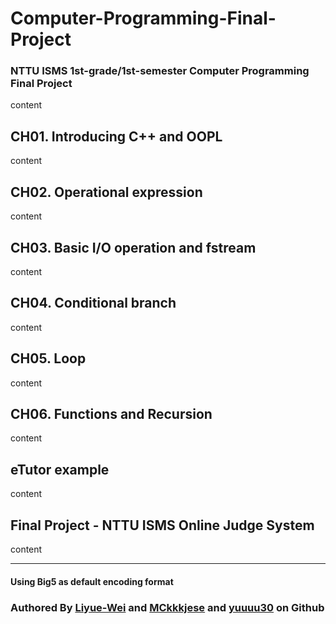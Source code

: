 # Computer-Programming-Final-Project
### NTTU ISMS 1st-grade/1st-semester Computer Programming Final Project 
content

## CH01. Introducing C++ and OOPL
content

## CH02. Operational expression
content

## CH03. Basic I/O operation and fstream
content

## CH04. Conditional branch
content

## CH05. Loop
content

## CH06. Functions and Recursion
content

## eTutor example
content

## Final Project - NTTU ISMS Online Judge System
content

---
#### **Using Big5 as default encoding format**
### Authored By [Liyue-Wei](https://github.com/Liyue-Wei) and [MCkkkjese](https://github.com/MCkkkjese) and [yuuuu30]() on Github